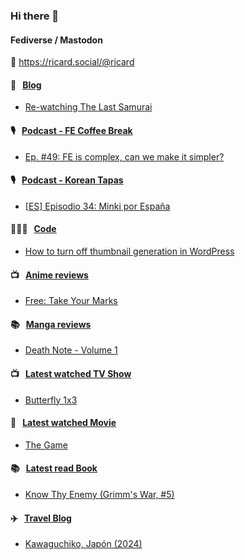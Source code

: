 ### Hi there 👋

#### Fediverse / Mastodon

🐘 https://ricard.social/@ricard

#### 📝 &nbsp;&nbsp;[Blog](https://ricard.blog)

- [Re-watching The Last Samurai](https://ricard.blog/personal/re-watching-the-last-samurai/)

#### 🎙 &nbsp;&nbsp;[Podcast - FE Coffee Break](https://frontendcoffeebreak.transistor.fm/)

- [Ep. #49: FE is complex, can we make it simpler?](https://share.transistor.fm/s/af48bff2)

#### 🎙 &nbsp;&nbsp;[Podcast - Korean Tapas](https://koreantapas.show/)

- [[ES] Episodio 34: Minki por España](https://podcasters.spotify.com/pod/show/korean-tapas/episodes/ES-Episodio-34-Minki-por-Espaa-e2h7iun)

#### 👨🏻‍💻 &nbsp;&nbsp;[Code](https://ricard.dev)

- [How to turn off thumbnail generation in WordPress](https://ricard.dev/how-to-turn-off-thumbnail-generation-in-wordpress/)

#### 📺 &nbsp;&nbsp;[Anime reviews](https://anime.ricard.blog)

- [Free: Take Your Marks](https://anime.ricard.blog/reviews/free-take-your-marks/)

#### 📚 &nbsp;&nbsp;[Manga reviews](https://anime.ricard.blog)

- [Death Note - Volume 1](https://manga.ricard.blog/reviews/death-note/volume/1/)

#### 📺 &nbsp;&nbsp;[Latest watched TV Show](https://quicoto.github.io/reviews/tv-shows)

- [Butterfly 1x3](https://quicoto.github.io/reviews/tv-shows/butterfly/1x3)

#### 🍿 &nbsp;&nbsp;[Latest watched Movie](https://quicoto.github.io/reviews/movies/)

- [The Game](https://quicoto.github.io/reviews/movies/the-game/)

#### 📚 &nbsp;&nbsp;[Latest read Book](https://ricard.blog/books/)

- [Know Thy Enemy (Grimm&#39;s War, #5)](https://www.goodreads.com/review/show/7019803899?utm_medium=api&amp;utm_source=rss)

#### ✈️ &nbsp;&nbsp;[Travel Blog](https://www.quicoto.com/)

- [Kawaguchiko, Japón (2024)](https://www.quicoto.com/kawaguchiko-japon-2024/)
